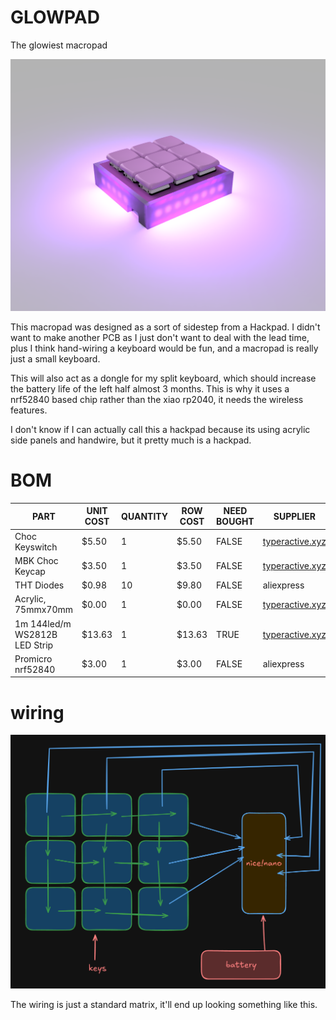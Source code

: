 # GLOWPAD

The glowiest macropad

![alt text](pictures/hackpad.PNG)

This macropad was designed as a sort of sidestep from a Hackpad. I didn't want to make another PCB as I just don't want to deal with the lead time, plus I think hand-wiring a keyboard would be fun, and a macropad is really just a small keyboard.

This will also act as a dongle for my split keyboard, which should increase the battery life of the left half almost 3 months. This is why it uses a nrf52840 based chip rather than the xiao rp2040, it needs the wireless features.

I don't know if I can actually call this a hackpad because its using acrylic side panels and handwire, but it pretty much is a hackpad.

# BOM

| PART                          | UNIT COST | QUANTITY | ROW COST | NEED BOUGHT | SUPPLIER                                    |
| ----------------------------- | --------- | -------- | -------- | ----------- | ------------------------------------------- |
| Choc Keyswitch                | $5.50     | 1        | $5.50    | FALSE       | [typeractive.xyz](https://typeractive.xyz/) |
| MBK Choc Keycap               | $3.50     | 1        | $3.50    | FALSE       | [typeractive.xyz](https://typeractive.xyz/) |
| THT Diodes                    | $0.98     | 10       | $9.80    | FALSE       | aliexpress                                  |
| Acrylic, 75mmx70mm            | $0.00     | 1        | $0.00    | FALSE       | [typeractive.xyz](https://typeractive.xyz/) |
| 1m 144led/m WS2812B LED Strip | $13.63    | 1        | $13.63   | TRUE        | [typeractive.xyz](https://typeractive.xyz/) |
| Promicro nrf52840             | $3.00     | 1        | $3.00    | FALSE       | aliexpress                                  |

# wiring

![alt text](chrome_AgvCGvt9Wk.png)

The wiring is just a standard matrix, it'll end up looking something like this.
